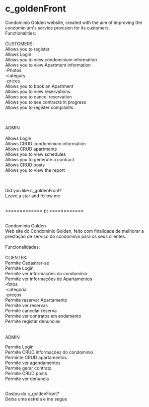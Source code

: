 # c_goldenFront
Condominio Golden website, created with the aim of improving the condominium's service provision for its customers.
<br>
Functionalities:
<br><br>
CUSTOMERS:<br>
Allows you to register<br> 
Allows Login<br>
Allows you to view condominium information<br>
Allows you to view Apartment information<br>
-Photos<br>
-category<br>
-prices<br>
Allows you to book an Apartment<br>
Allows you to view reservations<br>
Allows you to cancel reservation<br>
Allows you to see contracts in progress<br>
Allows you to register complaints<br>
<br><br>

ADMIN<br>
<br>
Allows Login<br>
Allows CRUD condominium information<br>
Allows CRUD apartments<br>
Allows you to view schedules<br>
Allows you to generate a contract<br>
Allows CRUD posts<br>
Allows you to view the report<br>
<br>
<br>

Did you like c_goldenFront?
<br>
Leave a star and follow me
<br>
<br>

============= pt ============ <br><br>

Condominio Golden <br>
Web site do Condominio Golden, feito com finalidade de melhorar a prestação de serviço do condominio para os seus clientes.
<br><br>
Funcionalidades:
<br><br>
CLIENTES:
<br>
Permite Cadastrar-se<br>
Permite Login<br>
Permite ver informações do condominio<br>
Permite ver informações de Apartamentos<br>
-fotos<br>
-categoria<br>
-preços<br>
Permite reservar Apartamento<br>
Permite ver reservas<br>
Permite cancelar reserva<br>
Permite ver contratos em andamento<br>
Permite registar denuncias <br>
<br><br>
ADMIN<br>

Permite Login<br>
Permite CRUD informações do condominio<br>
Perminte CRUD apartamentos<br>
Permite ver agendamentos<br>
Permite gerar contrato<br>
Permite CRUD posts<br>
Permite ver denuncia<br><br>

Gostou do c_goldenFront? <br>
Deixa uma estrela e me segue


